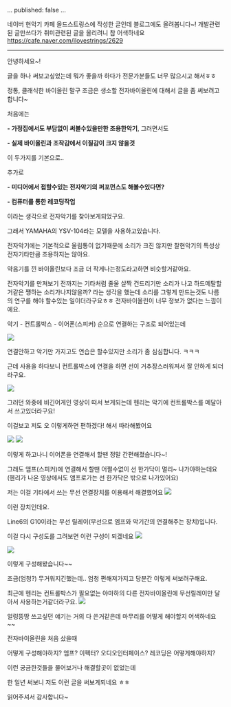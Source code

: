 ...
published: false
...


네이버 현악기 카페 올드스트링스에 작성한 글인데 블로그에도 올려봅니다~!
개발관련된 글만쓰다가 취미관련된 글을 올리려니 참 어색하네요
https://cafe.naver.com/ilovestrings/2629

---

안녕하세요~!

글을 하나 써보고싶었는데 뭐가 좋을까 하다가 전문가분들도 너무 많으시고 해서ㅎㅎ

정통, 클래식한 바이올린 말구 조금은 생소할 전자바이올린에 대해서 글을 좀 써보려고합니다~

처음에는

**- 가정집에서도 부담없이 써볼수있을만한 조용한악기**, 그러면서도

**- 실제 바이올린과 조작감에서 이질감이 크지 않을것**

이 두가지를 기본으로..

추가로

**- 미디어에서 접할수있는 전자악기의 퍼포먼스도 해볼수있다면?**

**- 컴퓨터를 통한 레코딩작업**

이라는 생각으로 전자악기를 찾아보게되었구요.

그래서 YAMAHA의 YSV-104라는 모델을 사용하고있습니다. 

전자악기에는 기본적으로 울림통이 없기때문에 소리가 크진 않지만 찰현악기의 특성상 전자기타만큼 조용하지는 않아요.

약음기를 낀 바이올린보다 조금 더 작게나는정도라고하면 비슷할거같아요.

전자악기를 만져보기 전까지는 기타처럼 줄울 살짝 건드리기만 소리가 나고 하드메탈할거같은 쩅하는 소리가나지않을까? 라는 생각을 했는데 소리를 그렇게 만드는것도 나름의 연구를 해야 할수있는 일이더라구요ㅎㅎ 전자바이올린이 너무 정보가 없다는 느낌이에요.

악기 - 컨트롤박스 - 이어폰(스피커) 순으로 연결하는 구조로 되어있는데


![](https://blog.chanwookim.me/images/220905-silent-violin/220905-1.png)


연결안하고 악기만 가지고도 연습은 할수있지만 소리가 좀 심심합니다. ㅋㅋㅋ

근데 사용을 하다보니 컨트롤박스에 연결을 하면 선이 거추장스러워져서 잘 안하게 되더라구요.

![](https://blog.chanwookim.me/images/220905-silent-violin/220905-2.png)


그러던 와중에 비긴어게인 영상이 떠서 보게되는데 헨리는 악기에 컨트롤박스를 메달아서 쓰고있더라구요!

이걸보고 저도 오 이렇게하면 편하겠다! 해서 따라해봤어요

![](https://blog.chanwookim.me/images/220905-silent-violin/220905-3.jpeg)![]()
![](https://blog.chanwookim.me/images/220905-silent-violin/220905-4.jpeg)


이렇게 하고나니 이어폰을 연결해서 할땐 정말 간편해졌습니다~!

그래도 앰프(스피커)에 연결해서 할땐 어쩔수없이 선 한가닥이 멀리~ 나가야하는데요 (헨리가 나온 영상에서도 앰프로가는 선 한가닥은 밖으로 나가있어요)

저는 이걸 기타에서 쓰는 무선 연결장치를 이용해서 해결했어요
![](https://blog.chanwookim.me/images/220905-silent-violin/220905-5.jpeg)



이런 장치인데요.

Line6의 G10이라는 무선 릴레이(무선으로 엠프와 악기간의 연결해주는 장치)입니다.

이걸 다시 구성도를 그려보면 이런 구성이 되겠네요
![](https://blog.chanwookim.me/images/220905-silent-violin/220905-6.png)


![](https://blog.chanwookim.me/images/220905-silent-violin/220905-7.png)



이렇게 구성해봤습니다~~

조금(엄청?) 무거워지긴했는데.. 엄청 편해져가지고 당분간 이렇게 써보려구해요.

최근에 헨리는 컨트롤박스가 필요없는 야마하의 다른 전자바이올린에 무선릴레이만 달아서 사용하는거같더라구요.
![](https://blog.chanwookim.me/images/220905-silent-violin/220905-8.png)


얼렁뚱땅 쓰고싶던 얘기는 거의 다 쓴거같은데 마무리를 어떻게 해야할지 어색하네요~~

전자바이올린을 처음 샀을때

어떻게 구성해야하지? 엠프? 이펙터? 오디오인터페이스? 레코딩은 어떻게해야하지?

이런 궁금한것들을 물어보거나 해결할곳이 없었는데

한 일년 써보니 저도 이런 글을 써보게되네요 ㅎㅎ

읽어주셔서 감사합니다~